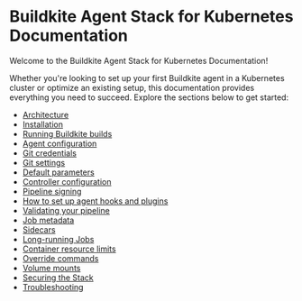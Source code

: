 # Buildkite Agent Stack for Kubernetes Documentation

Welcome to the Buildkite Agent Stack for Kubernetes Documentation!

Whether you're looking to set up your first Buildkite agent in a Kubernetes cluster or optimize an existing setup, this documentation provides everything you need to succeed. Explore the sections below to get started:

-   [Architecture](architecture.md)
-   [Installation](installation.md)
-   [Running Buildkite builds](running_builds.md)
-   [Agent configuration](agent_configuration.md)
-   [Git credentials](git_credentials.md)
-   [Git settings](git_settings.md)
-   [Default parameters](default_params.md)
-   [Controller configuration](controller_configuration.md)
-   [Pipeline signing](pipeline_signing.md)
-   [How to set up agent hooks and plugins](hooks_and_plugins.md)
-   [Validating your pipeline](pipeline_validation.md)
-   [Job metadata](job_metadata.md)
-   [Sidecars](sidecars.md)
-   [Long-running Jobs](long_running_jobs.md)
-   [Container resource limits](container_resource_limits.md)
-   [Override commands](override_commands.md)
-   [Volume mounts](volume_mounts.md)
-   [Securing the Stack](securing_stack.md)
-   [Troubleshooting](troubleshooting.md)
